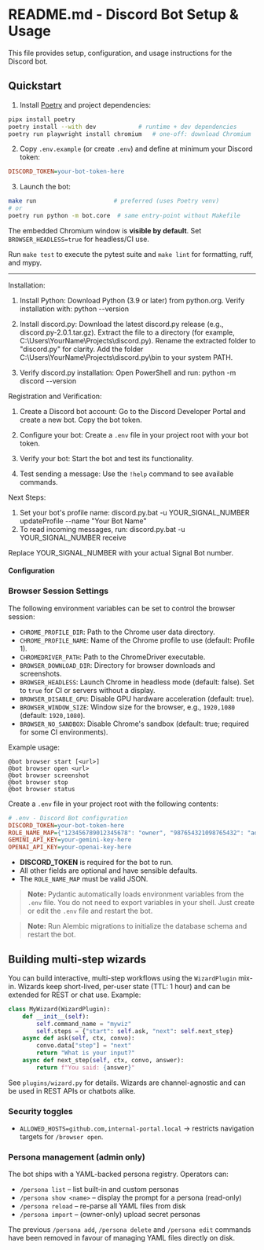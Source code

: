 # README.md - Discord Bot Setup & Usage

This file provides setup, configuration, and usage instructions for the Discord bot.

## Quickstart

1. Install [Poetry](https://python-poetry.org/) and project dependencies:

```bash
pipx install poetry
poetry install --with dev            # runtime + dev dependencies
poetry run playwright install chromium   # one-off: download Chromium
```

2. Copy `.env.example` (or create `.env`) and define at minimum your Discord token:

```ini
DISCORD_TOKEN=your-bot-token-here
```

3. Launch the bot:

```bash
make run                      # preferred (uses Poetry venv)
# or
poetry run python -m bot.core  # same entry-point without Makefile
```

The embedded Chromium window is **visible by default**. Set `BROWSER_HEADLESS=true` for headless/CI use.

Run `make test` to execute the pytest suite and `make lint` for formatting, ruff, and mypy.

---

Installation:
1. Install Python:
   Download Python (3.9 or later) from python.org.
   Verify installation with: python --version

2. Install discord.py:
   Download the latest discord.py release (e.g., discord.py-2.0.1.tar.gz).
   Extract the file to a directory (for example, C:\Users\YourName\Projects\discord.py).
   Rename the extracted folder to "discord.py" for clarity.
   Add the folder C:\Users\YourName\Projects\discord.py\bin to your system PATH.

3. Verify discord.py installation:
   Open PowerShell and run:
   python -m discord --version

Registration and Verification:
1. Create a Discord bot account:
   Go to the Discord Developer Portal and create a new bot.
   Copy the bot token.

2. Configure your bot:
   Create a `.env` file in your project root with your bot token.

3. Verify your bot:
   Start the bot and test its functionality.

4. Test sending a message:
   Use the `!help` command to see available commands.

Next Steps:
1. Set your bot's profile name:
   discord.py.bat -u YOUR_SIGNAL_NUMBER updateProfile --name "Your Bot Name"
2. To read incoming messages, run:
   discord.py.bat -u YOUR_SIGNAL_NUMBER receive

Replace YOUR_SIGNAL_NUMBER with your actual Signal Bot number.


#### Configuration

### Browser Session Settings

The following environment variables can be set to control the browser session:
- `CHROME_PROFILE_DIR`: Path to the Chrome user data directory.
- `CHROME_PROFILE_NAME`: Name of the Chrome profile to use (default: Profile 1).
- `CHROMEDRIVER_PATH`: Path to the ChromeDriver executable.
- `BROWSER_DOWNLOAD_DIR`: Directory for browser downloads and screenshots.
- `BROWSER_HEADLESS`: Launch Chrome in headless mode (default: false). Set to `true` for CI or servers without a display.
- `BROWSER_DISABLE_GPU`: Disable GPU hardware acceleration (default: true).
- `BROWSER_WINDOW_SIZE`: Window size for the browser, e.g., `1920,1080` (default: `1920,1080`).
- `BROWSER_NO_SANDBOX`: Disable Chrome's sandbox (default: true; required for some CI environments).

Example usage:

```
@bot browser start [<url>]
@bot browser open <url>
@bot browser screenshot
@bot browser stop
@bot browser status
```

Create a `.env` file in your project root with the following contents:

```ini
# .env - Discord Bot configuration
DISCORD_TOKEN=your-bot-token-here
ROLE_NAME_MAP={"123456789012345678": "owner", "987654321098765432": "admin"}
GEMINI_API_KEY=your-gemini-key-here
OPENAI_API_KEY=your-openai-key-here
```

- **DISCORD_TOKEN** is required for the bot to run.
- All other fields are optional and have sensible defaults.
- The `ROLE_NAME_MAP` must be valid JSON.

> **Note:** Pydantic automatically loads environment variables from the `.env` file. You do not need to export variables in your shell. Just create or edit the `.env` file and restart the bot.

> **Note:** Run Alembic migrations to initialize the database schema and restart the bot.

## Building multi-step wizards

You can build interactive, multi-step workflows using the `WizardPlugin` mix-in. Wizards keep short-lived, per-user state (TTL: 1 hour) and can be extended for REST or chat use. Example:

```python
class MyWizard(WizardPlugin):
    def __init__(self):
        self.command_name = "mywiz"
        self.steps = {"start": self.ask, "next": self.next_step}
    async def ask(self, ctx, convo):
        convo.data["step"] = "next"
        return "What is your input?"
    async def next_step(self, ctx, convo, answer):
        return f"You said: {answer}"
```
See `plugins/wizard.py` for details. Wizards are channel-agnostic and can be used in REST APIs or chatbots alike.


### Security toggles
* `ALLOWED_HOSTS=github.com,internal-portal.local` → restricts navigation targets for `/browser open`.

### Persona management (admin only)
The bot ships with a YAML-backed persona registry.  Operators can:

* `/persona list` – list built-in and custom personas
* `/persona show <name>` – display the prompt for a persona (read-only)
* `/persona reload` – re-parse all YAML files from disk
* `/persona import` – (owner-only) upload secret personas

The previous `/persona add`, `/persona delete` and `/persona edit` commands have been removed in favour of managing YAML files directly on disk.
